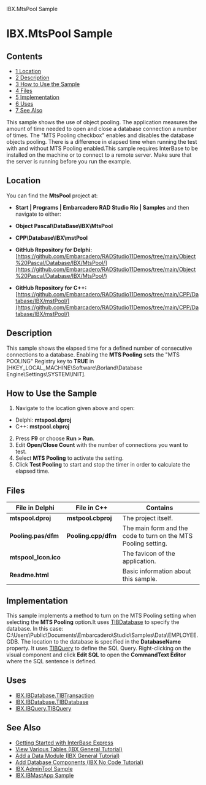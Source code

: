 IBX.MtsPool Sample[]()
# IBX.MtsPool Sample 



## Contents



* [1 Location](#Location)
* [2 Description](#Description)
* [3 How to Use the Sample](#How_to_Use_the_Sample)
* [4 Files](#Files)
* [5 Implementation](#Implementation)
* [6 Uses](#Uses)
* [7 See Also](#See_Also)

This sample shows the use of object pooling. The application measures the amount of time needed to open and close a database connection a number of times. The "MTS Pooling checkbox" enables and disables the database objects pooling. There is a difference in elapsed time when running the test with and without MTS Pooling enabled.This sample requires InterBase to be installed on the machine or to connect to a remote server. Make sure that the server is running before you run the example. 

## Location 

You can find the **MtsPool** project at:
* **Start | Programs | Embarcadero RAD Studio Rio | Samples** and then navigate to either:

* **Object Pascal\DataBase\IBX\MtsPool**
* **CPP\Database\IBX\mstPool**

* **GitHub Repository for Delphi:**[https://github.com/Embarcadero/RADStudio11Demos/tree/main/Object%20Pascal/Database/IBX/MtsPool/](https://github.com/Embarcadero/RADStudio11Demos/tree/main/Object%20Pascal/Database/IBX/MtsPool/)
* **GitHub Repository for C++:**[https://github.com/Embarcadero/RADStudio11Demos/tree/main/CPP/Database/IBX/mstPool/](https://github.com/Embarcadero/RADStudio11Demos/tree/main/CPP/Database/IBX/mstPool/)

## Description 

This sample shows the elapsed time for a defined number of consecutive connections to a database. Enabling the **MTS Pooling** sets the "MTS POOLING" Registry key to **TRUE** in [HKEY_LOCAL_MACHINE\Software\Borland\Database Engine\Settings\SYSTEM\INIT].
## How to Use the Sample 


1.  Navigate to the location given above and open:

*  Delphi: **mtspool.dproj**
*  C++: **mstpool.cbproj**

2.  Press **F9** or choose **Run > Run**.
3.  Edit **Open/Close Count** with the number of connections you want to test.
4.  Select **MTS Pooling** to activate the setting.
5.  Click **Test Pooling** to start and stop the timer in order to calculate the elapsed time.

## Files 



|**File in Delphi**  |**File in C++**    |**Contains**                                                  |
|--------------------|-------------------|--------------------------------------------------------------|
|**mtspool.dproj**   |**mstpool.cbproj** |The project itself.                                           |
|**Pooling.pas/dfm** |**Pooling.cpp/dfm**|The main form and the code to turn on the MTS Pooling setting.|
|**mtspool_Icon.ico**|                   |The favicon of the application.                               |
|**Readme.html**     |                   |Basic information about this sample.                          |


## Implementation 

This sample implements a method to turn on the MTS Pooling setting when selecting the **MTS Pooling** option.It uses [TIBDatabase](http://docwiki.embarcadero.com/Libraries/en/IBX.IBDatabase.TIBDatabase) to specify the database. In this case: C:\Users\Public\Documents\Embarcadero\Studio\\Samples\Data\EMPLOYEE.GDB. The location to the database is specified in the **DatabaseName** property.
It uses [TIBQuery](http://docwiki.embarcadero.com/Libraries/en/IBX.IBQuery.TIBQuery) to define the SQL Query. Right-clicking on the visual component and click **Edit SQL** to open the **CommandText Editor** where the SQL sentence is defined.

## Uses 


* [IBX.IBDatabase.TIBTransaction](http://docwiki.embarcadero.com/Libraries/en/IBX.IBDatabase.TIBTransaction)
* [IBX.IBDatabase.TIBDatabase](http://docwiki.embarcadero.com/Libraries/en/IBX.IBDatabase.TIBDatabase)
* [IBX.IBQuery.TIBQuery](http://docwiki.embarcadero.com/Libraries/en/IBX.IBQuery.TIBQuery)

## See Also 


* [Getting Started with InterBase Express](http://docwiki.embarcadero.com/RADStudio/en/Getting_Started_with_InterBase_Express)
* [View Various Tables (IBX General Tutorial)](http://docwiki.embarcadero.com/RADStudio/en/View_Various_Tables_(IBX_General_Tutorial))
* [Add a Data Module (IBX General Tutorial)](http://docwiki.embarcadero.com/RADStudio/en/Add_a_Data_Module_(IBX_General_Tutorial))
* [Add Database Components (IBX No Code Tutorial)](http://docwiki.embarcadero.com/RADStudio/en/Add_Database_Components_(IBX_No_Code_Tutorial))
* [IBX.AdminTool Sample](http://docwiki.embarcadero.com/CodeExamples/en/IBX.AdminTool_Sample)
* [IBX.IBMastApp Sample](http://docwiki.embarcadero.com/CodeExamples/en/IBX.IBMastApp_Sample)





